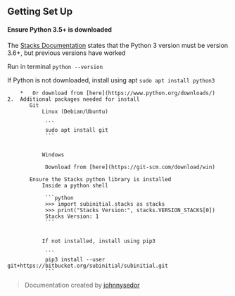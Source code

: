 ##  **Getting Set Up**
#### Ensure Python 3.5+ is downloaded
 The [Stacks Documentation](https://subinitial.com/misc/doc/index.html) states that the Python 3 version must be version 3.6+, but previous versions have worked

Run in terminal
``` python --version ```

If Python is not downloaded, install using apt
``` sudo apt install python3 ```


        *   Or download from [here](https://www.python.org/downloads/)
    2.  Additional packages needed for install
           Git
               Linux (Debian/Ubuntu)

                ```
                sudo apt install git
                ```


               Windows

                Download from [here](https://git-scm.com/download/win)

           Ensure the Stacks python library is installed
               Inside a python shell

                ```python
                >>> import subinitial.stacks as stacks
                >>> print("Stacks Version:", stacks.VERSION_STACKS[0])
                Stacks Version: 1
                ```


               If not installed, install using pip3

                ```
                pip3 install --user git+https://bitbucket.org/subinitial/subinitial.git
                ```

> Documentation created by [johnnysedor](https://github.com/johnnysedor)
